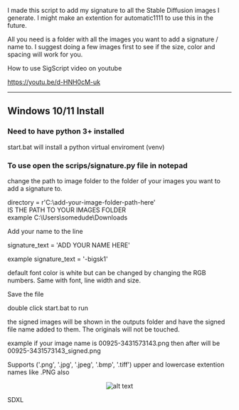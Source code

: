 I made this script to add my signature to all the Stable Diffusion images I generate. I might make an extention for automatic1111 to use this in the future. 

All you need is a folder with all the images you want to add a signature / name to. I suggest doing a few images first to see if the size, color and spacing will work for you.

How to use SigScript video on youtube

https://youtu.be/d-HNH0cM-uk

--- 
## Windows 10/11 Install 
### Need to have python 3+ installed

start.bat will install a python virtual enviroment (venv)
### To use open the scrips/signature.py file in notepad

change the path to image folder to the folder of your images you want to add a signature to. 

directory = r'C:\add-your-image-folder-path-here'   
IS THE PATH TO YOUR IMAGES FOLDER    
example  C:\Users\somedude\Downloads


Add your name to the line

signature_text = 'ADD YOUR NAME HERE'

example signature_text = '-bigsk1'

default font color is white but can be changed by changing the RGB numbers. Same with font, line width and size. 


Save the file


double click start.bat to run


the signed images will be shown in the outputs folder and have the signed file name added to them. The originals will not be touched. 

example if your image name is 00925-3431573143.png
then after will be 00925-3431573143_signed.png


Supports  ('.png', '.jpg', '.jpeg', '.bmp', '.tiff')  upper and lowercase extention names like .PNG also



 
 <div style="text-align: center;">

![alt text](https://imagizer.imageshack.com/img923/5148/UklSgD.jpg
 "Our logo")

</div>
 
 SDXL




